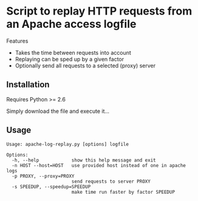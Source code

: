 # Script to replay HTTP requests from an Apache access logfile

Features

- Takes the time between requests into account
- Replaying can be sped up by a given factor
- Optionally send all requests to a selected (proxy) server

## Installation

Requires Python >= 2.6

Simply download the file and execute it...

## Usage

    Usage: apache-log-replay.py [options] logfile
    
    Options:
      -h, --help            show this help message and exit
      -n HOST --host=HOST   use provided host instead of one in apache logs
      -p PROXY, --proxy=PROXY
                            send requests to server PROXY
      -s SPEEDUP, --speedup=SPEEDUP
                            make time run faster by factor SPEEDUP